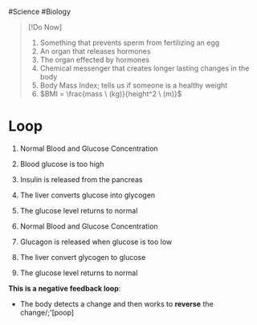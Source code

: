 #Science #Biology 

>[!Do Now]
>
>1) Something that prevents sperm from fertilizing an egg
>2) An organ that releases hormones
>3) The organ effected by hormones
>4) Chemical messenger that creates longer lasting changes in the body
>5) Body Mass Index; tells us if someone is a healthy weight
>6) $BMI = \frac{mass \ (kg)}{height^2 \ (m)}$


# Loop

1) Normal Blood and Glucose Concentration
2) Blood glucose is too high
3) Insulin is released from the pancreas
4) The liver converts glucose into glycogen
5) The glucose level returns to normal

1) Normal Blood and Glucose Concentration
2) Glucagon is released when glucose is too low
3) The liver convert glycogen to glucose
4) The glucose level returns to normal

**This is a negative feedback loop**:
- The body detects a change and then works to **reverse** the change/;'[poop]
